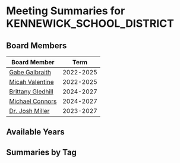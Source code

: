 # Meeting Summaries for KENNEWICK_SCHOOL_DISTRICT

## Board Members

| Board Member       | Term           |
|--------------------|----------------|
| [Gabe Galbraith](board_member_1.md) | 2022-2025 |
| [Micah Valentine](board_member_2.md) | 2022-2025 |
| [Brittany Gledhill](board_member_3.md) | 2024-2027 |
| [Michael Connors](board_member_4.md) | 2024-2027 |
| [Dr. Josh Miller](board_member_5.md) | 2023-2027 |

## Available Years

## Summaries by Tag

